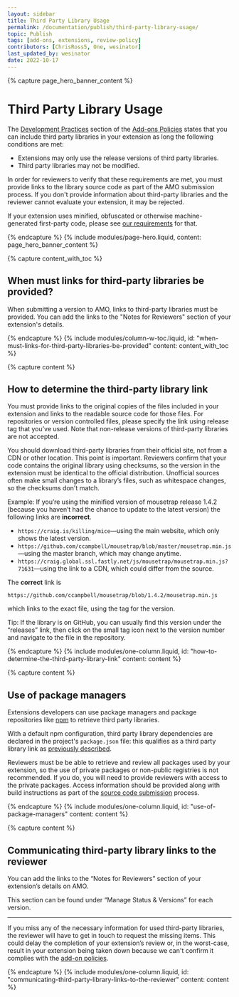 ```yaml
---
layout: sidebar
title: Third Party Library Usage
permalink: /documentation/publish/third-party-library-usage/
topic: Publish
tags: [add-ons, extensions, review-policy]
contributors: [ChrisRoss5, One, wesinator]
last_updated_by: wesinator
date: 2022-10-17
---
```


<!-- Page Hero Banner -->

{% capture page_hero_banner_content %}

# Third Party Library Usage

The [Development Practices](/documentation/publish/add-on-policies/#development-practices) section of the [Add-ons Policies](/documentation/publish/add-on-policies/) states that you can include third party libraries in your extension as long the following conditions are met:

* Extensions may only use the release versions of third party libraries.
* Third party libraries may not be modified.

In order for reviewers to verify that these requirements are met, you must provide links to the library source code as part of the AMO submission process. If you don't provide information about third-party libraries and the reviewer cannot evaluate your extension, it may be rejected.

If your extension uses minified, obfuscated or otherwise machine-generated first-party code, please see [our requirements](/documentation/publish/source-code-submission/) for that.

{% endcapture %}
{% include modules/page-hero.liquid,
    content: page_hero_banner_content
%}

<!-- END: Page Hero Banner -->

<!-- Content with Table of Contents Module -->

{% capture content_with_toc %}

## When must links for third-party libraries be provided?

When submitting a version to AMO, links to third-party libraries must be provided. You can add the links to the "Notes for Reviewers" section of your extension's details. 

{% endcapture %}
{% include modules/column-w-toc.liquid,
  id: "when-must-links-for-third-party-libraries-be-provided"
  content: content_with_toc
%}

<!-- END: Content with Table of Contents -->

<!-- Single Column Body Module -->

{% capture content %}

## How to determine the third-party library link

You must provide links to the original copies of the files included in your extension and links to the readable source code for those files. For repositories or version controlled files, please specify the link using release tag that you’ve used. Note that non-release versions of third-party libraries are not accepted.

You should download third-party libraries from their official site, not from a CDN or other location. This point is important. Reviewers confirm that your code contains the original library using checksums, so the version in the extension must be identical to the official distribution. Unofficial sources often make small changes to a library’s files, such as whitespace changes, so the checksums don't match.

Example: If you’re using the minified version of mousetrap release 1.4.2 (because you haven’t had the chance to update to the latest version) the following links are **incorrect**.

<!-- Not this -->

<section class="not-this">

- `https://craig.is/killing/mice`—using the main website, which only shows the latest version.
- `https://github.com/ccampbell/mousetrap/blob/master/mousetrap.min.js`—using the master branch, which may change anytime.
- `https://craig.global.ssl.fastly.net/js/mousetrap/mousetrap.min.js?71631`—using the link to a CDN, which could differ from the source.

</section>

The **correct** link is

<!-- END: Not this -->

<!-- Do this -->

<section class="do-this">

`https://github.com/ccampbell/mousetrap/blob/1.4.2/mousetrap.min.js`

</section>

<!-- END: Do this -->

which links to the exact file, using the tag for the version.

Tip: If the library is on GitHub, you can usually find this version under the “releases” link, then click on the small tag icon next to the version number and navigate to the file in the repository.

{% endcapture %}
{% include modules/one-column.liquid,
  id: "how-to-determine-the-third-party-library-link"
  content: content
%}

{% capture content %}

## Use of package managers

Extensions developers can use package managers and package repositories like [npm](https://www.npmjs.com/) to retrieve third party libraries.

With a default npm configuration, third party library dependencies are declared in the project's `package.json` file: this qualifies as a third party library link as [previously described](#how-to-determine-the-third-party-library-link).

Reviewers must be be able to retrieve and review all packages used by your extension, so the use of private packages or non-public registries is not recommended. If you do, you will need to provide reviewers with access to the private packages. Access information should be provided along with build instructions as part of the [source code submission](https://extensionworkshop.com/documentation/publish/source-code-submission/) process.

{% endcapture %}
{% include modules/one-column.liquid,
  id: "use-of-package-managers"
  content: content
%}

{% capture content %}

## Communicating third-party library links to the reviewer

You can add the links to the “Notes for Reviewers” section of your extension’s details on AMO.

This section can be found under “Manage Status & Versions” for each version.

---

If you miss any of the necessary information for used third-party libraries, the reviewer will have to get in touch to request the missing items. This could delay the completion of your extension’s review or, in the worst-case, result in your extension being taken down because we can't confirm it complies with the [add-on policies](/documentation/publish/add-on-policies).

{% endcapture %}
{% include modules/one-column.liquid,
  id: "communicating-third-party-library-links-to-the-reviewer"
  content: content
%}
